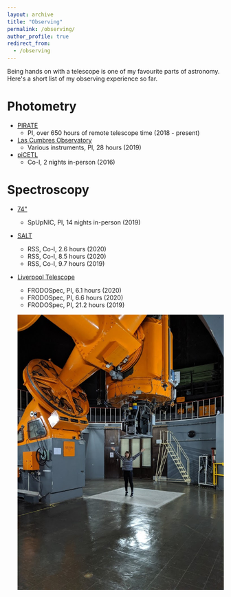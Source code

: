 ```yaml
---
layout: archive
title: "Observing"
permalink: /observing/
author_profile: true
redirect_from:
  - /observing
---
```


Being hands on with a telescope is one of my favourite parts of astronomy. Here's a short list of my observing experience so far.

Photometry
======
* [PIRATE](http://pirate.open.ac.uk/)
  * PI, over 650 hours of remote telescope time (2018 - present)
* [Las Cumbres Observatory](https://lco.global/)
  * Various instruments, PI, 28 hours (2019)
* [piCETL](https://www2.le.ac.uk/departments/physics/news/news_items/the-university-of-leicester-opens-the-most-advanced-astronomical-teaching-facility-available-at-a-uk-university)
  * Co-I, 2 nights in-person (2016)

Spectroscopy
======
* [74"](https://www.saao.ac.za/explore/our-telescopes/one-point-nine/)
  * SpUpNIC, PI, 14 nights in-person (2019)
* [SALT](https://www.salt.ac.za/)
  * RSS, Co-I, 2.6 hours (2020)
  * RSS, Co-I, 8.5 hours (2020)
  * RSS, Co-I, 9.7 hours (2019)
* [Liverpool Telescope](https://telescope.livjm.ac.uk/)
  * FRODOSpec, PI, 6.1 hours (2020)
  * FRODOSpec, PI, 6.6 hours (2020)
  * FRODOSpec, PI, 21.2 hours (2019)
  
  ![Me observing with the 74" in South Africa](/images/telescope_74.jpg)
